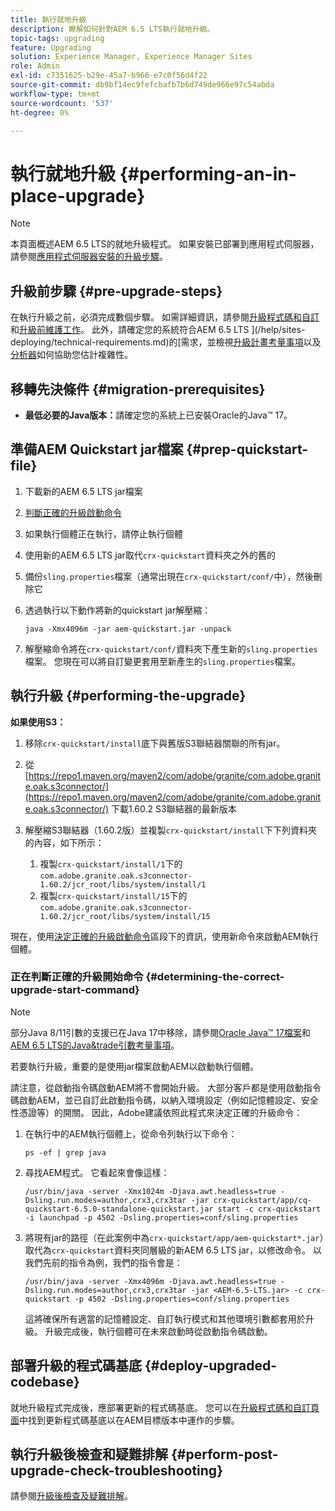 ```yaml
---
title: 執行就地升級
description: 瞭解如何針對AEM 6.5 LTS執行就地升級。
topic-tags: upgrading
feature: Upgrading
solution: Experience Manager, Experience Manager Sites
role: Admin
exl-id: c7351625-b29e-45a7-b966-e7c0f56d4f22
source-git-commit: db9bf14ec9fefcbafb7b6d749de966e97c54abda
workflow-type: tm+mt
source-wordcount: '537'
ht-degree: 0%

---
```


# 執行就地升級 {#performing-an-in-place-upgrade}

>[!NOTE]
>
>本頁面概述AEM 6.5 LTS的就地升級程式。 如果安裝已部署到應用程式伺服器，請參閱[應用程式伺服器安裝的升級步驟](/help/sites-deploying/app-server-upgrade.md)。

## 升級前步驟 {#pre-upgrade-steps}

在執行升級之前，必須完成數個步驟。 如需詳細資訊，請參閱[升級程式碼和自訂](/help/sites-deploying/upgrading-code-and-customizations.md)和[升級前維護工作](/help/sites-deploying/pre-upgrade-maintenance-tasks.md)。 此外，請確定您的系統符合AEM 6.5 LTS ](/help/sites-deploying/technical-requirements.md)的[需求，並檢視[升級計畫考量事項](/help/sites-deploying/upgrade-planning.md)以及[分析器](/help/sites-deploying/pattern-detector.md)如何協助您估計複雜性。

<!--Finally, the downtime during the upgrade can be significally reduced by indexing the repository **before** performing the upgrade. For more information, see [Using Offline Reindexing To Reduce Downtime During an Upgrade](/help/sites-deploying/upgrade-offline-reindexing.md)-->

## 移轉先決條件 {#migration-prerequisites}

* **最低必要的Java版本：**&#x200B;請確定您的系統上已安裝Oracle的Java™ 17。

## 準備AEM Quickstart jar檔案 {#prep-quickstart-file}

1. 下載新的AEM 6.5 LTS jar檔案

1. [判斷正確的升級啟動命令](#determining-the-correct-upgrade-start-command)

1. 如果執行個體正在執行，請停止執行個體

1. 使用新的AEM 6.5 LTS jar取代`crx-quickstart`資料夾之外的舊的

1. 備份`sling.properties`檔案（通常出現在`crx-quickstart/conf/`中），然後刪除它

1. 透過執行以下動作將新的quickstart jar解壓縮：

   ```shell
   java -Xmx4096m -jar aem-quickstart.jar -unpack
   ```

1. 解壓縮命令將在`crx-quickstart/conf/`資料夾下產生新的`sling.properties`檔案。 您現在可以將自訂變更套用至新產生的`sling.properties`檔案。

<!-- Alexandru: drafting temporarily

## Content Repository Migration {#content-repository-migration}

This migration is not required if you are upgrading from AEM 6.3. For versions older than 6.3, Adobe provides a tool that can be used to migrate the repository to the new version of the Oak Segment Tar present in AEM 6.3. It is provided as part of the quickstart package and is mandatory for any upgrades that will be using TarMK. Upgrades for environments that are using MongoMK do not require repository migration. For more information on what the benefits of the new Segment Tar format are, see the [Migrating to Oak Segment Tar FAQ](/help/sites-deploying/revision-cleanup.md#online-revision-cleanup-frequently-asked-questions).

The actual migration is performed using the standard AEM quickstart jar file, executed with a new `-x crx2oak` option which executes the crx2oak tool to simplify the upgrade and make it more robust.

>[!NOTE]
>
>If you are performing TarMK repository content migration using the CRX2Oak Quickstart extension, you might remove the **samplecontent** runmode by adding the following to the migration command line:
>
>* `--promote-runmode nosamplecontent`
>

To determine the command that you should run, use the following command:

```shell
java -Xmx4096m -jar aem-quickstart.jar -v -x crx2oak -xargs -- --load-profile <<YOUR_PROFILE>> <<ADDITIONAL_FLAGS>>
```

Where `<<YOUR_PROFILE>>` and `<<ADDITIONAL_FLAGS>>` are replaced with the profile and flags listed in the following table:

<table>
 <tbody>
  <tr>
   <td><strong>Source Repository</strong></td>
   <td><strong>Target Repository</strong></td>
   <td><strong>Profile</strong></td>
   <td><strong>Additional Flags</strong><br /> </td>
  </tr>
  <tr>
   <td>crx2 or TarMK with <code>FileDataStore</code></td>
   <td>TarMK</td>
   <td>segment-fds</td>
   <td>See Troubleshooting section below</td>
  </tr>
  <tr>
   <td>crx2</td>
   <td>MongoMK</td>
   <td>mongo-from-crx2 </td>
   <td><code>-T mongo-uri=mongo://mongo-host:mongo-port -T mongo-db=mongo-database-name</code></td>
  </tr>
  <tr>
   <td>TarMK or crx2 with <code>S3DataStore</code></td>
   <td>TarMK</td>
   <td>segment-custom-ds</td>
   <td>See Troubleshooting section below</td>
  </tr>
  <tr>
   <td>TarMK with no datastore</td>
   <td>TarMK</td>
   <td>segment-no-ds</td>
   <td> </td>
  </tr>
  <tr>
   <td>MongoMK</td>
   <td>MongoMK</td>
   <td>No migration is needed</td>
   <td> </td>
  </tr>
 </tbody>
</table>

**Where:**

* `mongo-host` is the MongoDB server IP (for example, 127.0.0.1)

* `mongo-port` is the MongoDB server port (for example: 27017)

* `mongo-database-name` represents the name of the database (for example: aem-author)

**You may also require additional switches for the following scenarios:**

* If you are performing the upgrade on a Windows system where Java memory mapping is not handled correctly, add the `--disable-mmap` parameter to the command.

For additional instructions on using the crx2oak tool, see Using the [CRX2Oak Migration Tool](/help/sites-deploying/using-crx2oak.md). The crx2oak helper JAR can be manually upgraded if needed, by manually replacing it with newer versions after unpacking the quickstart. Its location in the AEM installation folder is: `<aem-install>/crx-quickstart/opt/extensions/crx2oak.jar`. The newest version of the CRX2Oak migration tool is available for download from the Adobe Repository at: [https://repo1.maven.org/maven2/com/adobe/granite/crx2oak/](https://repo1.maven.org/maven2/com/adobe/granite/crx2oak/)

If the migration has completed successfully, the tool will exit with an exit code of zero. Additionally, check for WARN and ERROR messages in the `upgrade.log` file, located under `crx-quickstart/logs` in the AEM installation directory, as these could indicate non-fatal errors that occurred during the migration.

Check the configuration files beneath `crx-quickstart/install` folder. If a migration was necessary these will be updated to reflect the target repository.

**A note on datastores:**

While `FileDataStore` is the new default for AEM 6.3 installations, using an external datastore is not required. While using an external datastore is recommended as a best practice for production deployments, it is not a prerequisite to upgrade. Due to the complexity already present in upgrading AEM, Adobe recommends performing the upgrade without doing a datastore migration. If desired, a datastore migration can be executed afterwards as a separate effort.

## Troubleshooting Migration Issues {#troubleshooting-migration-issues}

Skip this section if you are upgrading from 6.3. While the provided crx2oak profiles should meet the needs of most customers, there are times when additional parameters will be necessary. If you run into an error during your migration, it is possible that there are aspects of your environment that require additional configuration options to be provided. If so, you will likely encounter the following error:

**Checkpoints are not copied, because no external datastore has been specified. This will result in the full repository reindexing on the first start. Use --skip-checkpoints to force the migration or see https://jackrabbit.apache.org/oak/docs/migration.html#Checkpoints_migration for more info.**

For some reason, the migration process needs access to binaries in the datastore and is unable to find it. To specify your datastore configuration, include the following flags in the `<<ADDITIONAL_FLAGS>>` portion of your migration command:

**For S3 datastores:**

```shell
--src-s3config=/path/to/SharedS3DataStore.config --src-s3datastore=/path/to/datastore
```

Where `/path/to/SharedS3DataStore.config` represents the path to your S3 datastore config file and `/path/to/datastore` represents the path to your S3 datastore.

**For File datastores:**

```shell
--src-datastore=/path/to/datastore
```

Where `/path/to/datastore` represents the path to your File Datastore.

-->

## 執行升級 {#performing-the-upgrade}

**如果使用S3：**

1. 移除`crx-quickstart/install`底下與舊版S3聯結器關聯的所有jar。

1. 從[https://repo1.maven.org/maven2/com/adobe/granite/com.adobe.granite.oak.s3connector/](https://repo1.maven.org/maven2/com/adobe/granite/com.adobe.granite.oak.s3connector/) <!-- Alexandru: this is a stub link for now -->下載1.60.2 S3聯結器的最新版本

1. 解壓縮S3聯結器（1.60.2版）並複製`crx-quickstart/install`下下列資料夾的內容，如下所示：

   1. 複製`crx-quickstart/install/1`下的`com.adobe.granite.oak.s3connector-1.60.2/jcr_root/libs/system/install/1`
   1. 複製`crx-quickstart/install/15`下的`com.adobe.granite.oak.s3connector-1.60.2/jcr_root/libs/system/install/15`

現在，使用[決定正確的升級啟動命令](#determining-the-correct-upgrade-start-command)區段下的資訊，使用新命令來啟動AEM執行個體。

### 正在判斷正確的升級開始命令 {#determining-the-correct-upgrade-start-command}

>[!NOTE]
>
>部分Java 8/11引數的支援已在Java 17中移除，請參閱[Oracle Java™ 17檔案](https://docs.oracle.com/en/java/javase/17/docs/specs/man/java.html)和[AEM 6.5 LTS的Java&amp;trade引數考量事項](/help/sites-deploying/custom-standalone-install.md#java-17-considerations-java-considerations)。

若要執行升級，重要的是使用jar檔案啟動AEM以啟動執行個體。

請注意，從啟動指令碼啟動AEM將不會開始升級。 大部分客戶都是使用啟動指令碼啟動AEM，並已自訂此啟動指令碼，以納入環境設定（例如記憶體設定、安全性憑證等）的開關。 因此，Adobe建議依照此程式來決定正確的升級命令：

1. 在執行中的AEM執行個體上，從命令列執行以下命令：

   ```shell
   ps -ef | grep java
   ```

1. 尋找AEM程式。 它看起來會像這樣：

   ```shell
   /usr/bin/java -server -Xmx1024m -Djava.awt.headless=true -Dsling.run.modes=author,crx3,crx3tar -jar crx-quickstart/app/cq-quickstart-6.5.0-standalone-quickstart.jar start -c crx-quickstart -i launchpad -p 4502 -Dsling.properties=conf/sling.properties
   ```

1. 將現有jar的路徑（在此案例中為`crx-quickstart/app/aem-quickstart*.jar`）取代為`crx-quickstart`資料夾同層級的新AEM 6.5 LTS jar，以修改命令。 以我們先前的指令為例，我們的指令會是：

   ```shell
   /usr/bin/java -server -Xmx4096m -Djava.awt.headless=true -Dsling.run.modes=author,crx3,crx3tar -jar <AEM-6.5-LTS.jar> -c crx-quickstart -p 4502 -Dsling.properties=conf/sling.properties
   ```

   這將確保所有適當的記憶體設定、自訂執行模式和其他環境引數都套用於升級。 升級完成後，執行個體可在未來啟動時從啟動指令碼啟動。

## 部署升級的程式碼基底 {#deploy-upgraded-codebase}

就地升級程式完成後，應部署更新的程式碼基底。 您可以在[升級程式碼和自訂頁面](/help/sites-deploying/upgrading-code-and-customizations.md)中找到更新程式碼基底以在AEM目標版本中運作的步驟。

## 執行升級後檢查和疑難排解 {#perform-post-upgrade-check-troubleshooting}

請參閱[升級後檢查及疑難排解](/help/sites-deploying/post-upgrade-checks-and-troubleshooting.md)。
